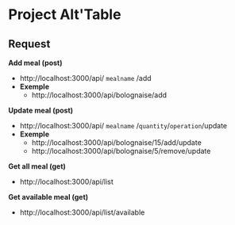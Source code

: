 # Project Alt'Table

## Request

**Add meal (post)**
- http://localhost:3000/api/ ```mealname``` /add
- **Exemple**
  - http://localhost:3000/api/bolognaise/add

**Update meal (post)**
- http://localhost:3000/api/ ```mealname``` /```quantity```/```operation```/update
- **Exemple**
  - http://localhost:3000/api/bolognaise/15/add/update
  - http://localhost:3000/api/bolognaise/5/remove/update

**Get all meal (get)**
- http://localhost:3000/api/list

**Get available meal (get)**
- http://localhost:3000/api/list/available

